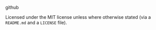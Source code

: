 github

Licensed under the MIT license unless where otherwise stated (via a `README.md` and a `LICENSE` file).

